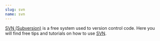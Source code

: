 ```yaml
---
slug: svn
name: svn
---
```

<a href="/tags/svn" title="Subversion">SVN (Subversion)</a> is a free system used to version control code. Here you will find free tips and tutorials on how to use <a href="/tags/svn" title="Subversion">SVN</a>.
